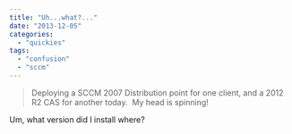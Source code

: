 ```yaml
---
title: "Uh...what?..."
date: "2013-12-05"
categories: 
  - "quickies"
tags: 
  - "confusion"
  - "sccm"
---
```


> Deploying a SCCM 2007 Distribution point for one client, and a 2012 R2 CAS for another today.  My head is spinning!

Um, what version did I install where?
